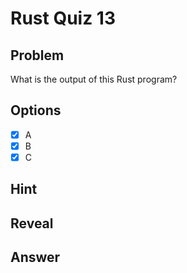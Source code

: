 # Rust Quiz 13

## Problem
What is the output of this Rust program?

## Options
- [x] A
- [x] B
- [x] C

## Hint

## Reveal

## Answer
